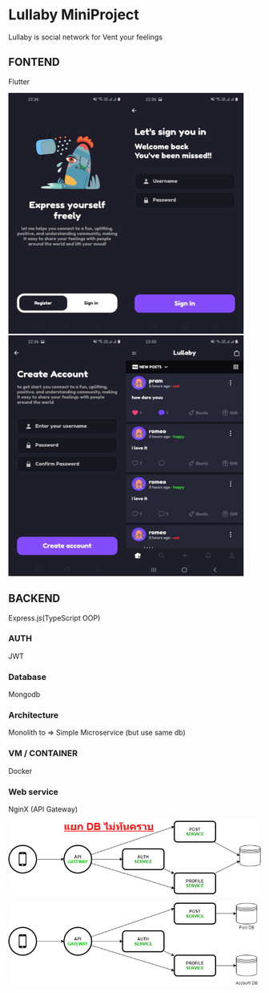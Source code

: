 # Lullaby MiniProject
Lullaby is social network for Vent your feelings

## FONTEND
Flutter

<img src="1.jpg" width="235" height="480" /><img src="2.jpg" width="235" height="480" /><img src="3.jpg" width="235" height="480" /><img src="4.jpg" width="235" height="480" />

## BACKEND
Express.js(TypeScript OOP)
### AUTH
JWT
### Database
Mongodb
### Architecture 
Monolith to => Simple Microservice (but use same db)
### VM / CONTAINER
Docker
### Web service
NginX (API Gateway)

![microseviceFail](microservice_fail.png)

![microseviceTrue](microservice_true.png)

